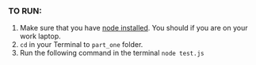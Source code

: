 ### TO RUN:
1. Make sure that you have [node installed](https://nodejs.org/en/). You should if you are on your work laptop.
2. `cd` in your Terminal to `part_one` folder.
3. Run the following command in the terminal `node test.js`
